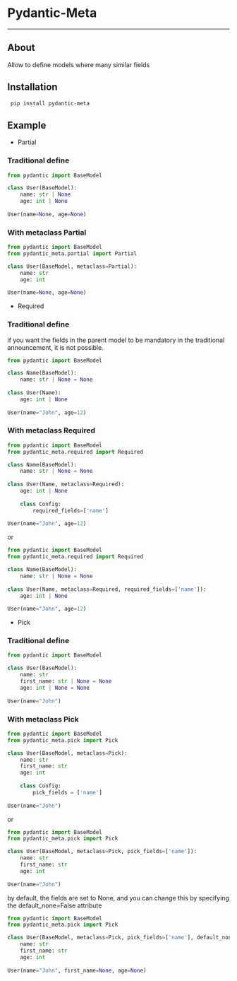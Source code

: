 # Pydantic-Meta
___

## About
Allow to define models where many similar fields

## Installation

```bash
 pip install pydantic-meta
```


## Example

- Partial
### Traditional define

```python
from pydantic import BaseModel

class User(BaseModel):
    name: str | None
    age: int | None
    
User(name=None, age=None)
```
### With metaclass Partial

```python
from pydantic import BaseModel
from pydantic_meta.partial import Partial

class User(BaseModel, metaclass=Partial):
    name: str
    age: int
    
User(name=None, age=None)
```

- Required
### Traditional define
if you want the fields in the parent model to be mandatory in the traditional announcement, it is not possible.
```python
from pydantic import BaseModel

class Name(BaseModel):
    name: str | None = None
    
class User(Name):
    age: int | None
    
User(name="John", age=12)
```
### With metaclass Required

```python
from pydantic import BaseModel
from pydantic_meta.required import Required

class Name(BaseModel):
    name: str | None = None
    
class User(Name, metaclass=Required):
    age: int | None
    
    class Config:
        required_fields=['name']
    
User(name="John", age=12)
```
or
```python
from pydantic import BaseModel
from pydantic_meta.required import Required

class Name(BaseModel):
    name: str | None = None
    
class User(Name, metaclass=Required, required_fields=['name']):
    age: int | None
    
User(name="John", age=12)
```
- Pick
### Traditional define

```python
from pydantic import BaseModel

class User(BaseModel):
    name: str
    first_name: str | None = None
    age: int | None = None
    
User(name="John")
```
### With metaclass Pick

```python
from pydantic import BaseModel
from pydantic_meta.pick import Pick

class User(BaseModel, metaclass=Pick):
    name: str
    first_name: str 
    age: int
    
    class Config:
        pick_fields = ['name']
    
User(name="John")
```
or
```python
from pydantic import BaseModel
from pydantic_meta.pick import Pick

class User(BaseModel, metaclass=Pick, pick_fields=['name']):
    name: str
    first_name: str
    age: int
    
User(name="John")
```
by default, the fields are set to None, and you can change this by specifying the default_none=False attribute

```python
from pydantic import BaseModel
from pydantic_meta.pick import Pick

class User(BaseModel, metaclass=Pick, pick_fields=['name'], default_none=False):
    name: str
    first_name: str
    age: int
    
User(name="John", first_name=None, age=None)
```
